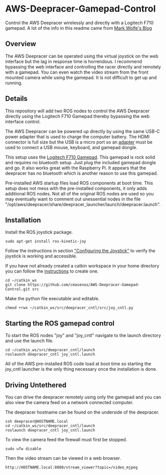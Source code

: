 # AWS-Deepracer-Gamepad-Control
Control the AWS Deepracer wirelessly and directly with a Logitech F710 gamepad.  A lot of the info in this readme came from [Mark Wolfe's Blog](https://www.wolfe.id.au/2018/12/22/using-aws-deepracer-for-ros-development/)
## Overview
The AWS Deepracer can be operated using the virtual joystick on the web interface but the lag in response time is horrendous.  I recommend bypassing the web interface and controlling the racer directly and remotely with a gamepad.  You can even watch the video stream from the front mounted camera while using the gamepad.  It is not difficult to get up and running.

## Details
This repository will add two ROS nodes to control the AWS Deepracer directly using the Logitech F710 Gamepad thereby bypassing the web interface control.

The AWS Deepracer can be powered up directly by using the same USB-C power adapter that is used to charge the computer battery.  The HDMI connector is full size but the USB is a micro port so an [adapter](https://www.amazon.com/gp/product/B01HYJLZH6) must be used to connect a USB mouse, keyboard, and gamepad dongle.

This setup uses the [Logitech F710 Gamepad](https://www.amazon.com/Logitech-940-000117-Gamepad-F710/dp/B0041RR0TW).  This gamepad is rock solid and requires no bluetooth setup.  Just plug the included gamepad dongle and go.  It also works great with the Raspberry Pi.  It appears that the deepracer has no bluetooth which is another reason to use this gamepad.

Pre-installed AWS startup files load ROS components at boot time.  This setup does not mess with the pre-installed components, it only adds additional ROS nodes.  Not all of the original ROS nodes are used so you may eventually want to comment out unessential nodes in the file "/opt/aws/deepracer/share/deepracer_launcher/launch/deepracer.launch".

## Installation
Install the ROS joystick package.
```
sudo apt-get install ros-kinetic-joy
```
Follow the instructions in section ["Configuring the Joystick"](http://wiki.ros.org/joy/Tutorials/ConfiguringALinuxJoystick) to verify the joystick is working and accessible.

If you have not already created a catkin workspace in your home directory you can follow the [instructions](http://wiki.ros.org/ROS/Tutorials/BuildingPackages) to create one.
```
cd ~/catkin_ws
git clone https://github.com/cmasenas/AWS-Deepracer-Gamepad-Control.git src
```
Make the python file executable and editable.
```
chmod +rwx ~/catkin_ws/src/deepracer_cntl/src/joy_cntl.py
```
## Starting the ROS gamepad control
To start the ROS nodes "joy" and "joy_cntl" navigate to the launch directory and use the launch file.
```
cd ~/catkin_ws/src/deepracer_cntl/launch
roslaunch deepracer_cntl joy_cntl.launch
```
All of the AWS pre-installed ROS code load at boot time so starting the joy_cntl launcher is the only thing necessary once the installation is done.

## Driving Untethered
You can drive the deepracer remotely using only the gamepad and you can also view the camera feed on a network connected computer. 

The deepracer hostname can be found on the underside of the deepracer.
```
ssh deepracer@HOSTNAME.local
cd ~/catkin_ws/src/deepracer_cntl/launch
roslaunch deepracer_cntl joy_cntl.launch
```
To view the camera feed the firewall must first be stopped.
```
sudo ufw disable
```
Then the video stream can be viewed in a web browser.

```
http://HOSTNAME.local:8080/stream_viewer?topic=/video_mjpeg
```




